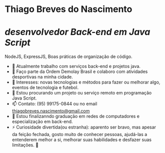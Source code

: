 # Thiago Breves do Nascimento
# *desenvolvedor Back-end em Java Script*
NodeJS, ExpressJS, Boas práticas de organização de código.


- 🔭 Atualmente trabalho com serviços back-end e projetos java. 
- 👯 Faço parte da Ordem Demolay Brasil e colaboro com atividades desportivas na minha cidade.
- 👀 Interesses: novas tecnologias e métodos para fazer ou melhorar algo, eventos de tecnologia e futebol.
- 🤔 Estou procurando um projeto ou serviço remoto em programação Java Script.
- 📫 Contato: (95) 99175-0844 ou no email thiagobreves.nascimento@gmail.com
- 🌱 Estou finalizanndo graduação em redes de computadores e especialização em back-end.
- ⚡ Curiosidade divertida(ou estranha): aparento ser bravo, mas apesar da feição fechada, gosto muito de conhecer pessoas, ajudá-las a entenderem melhor a si, melhorar suas habilidades e desfazer suas limitações.
  👋 
